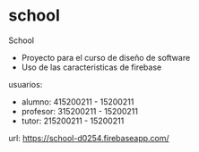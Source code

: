 # school

School
* Proyecto para el curso de diseño de software
* Uso de las caracteristicas de firebase

usuarios:
* alumno: 415200211 - 15200211
* profesor: 315200211 - 15200211
* tutor: 215200211 - 15200211

url: https://school-d0254.firebaseapp.com/
